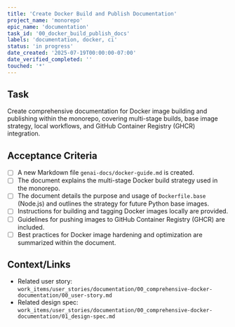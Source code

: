 ```yaml
---
title: 'Create Docker Build and Publish Documentation'
project_name: 'monorepo'
epic_name: 'documentation'
task_id: '00_docker_build_publish_docs'
labels: 'documentation, docker, ci'
status: 'in progress'
date_created: '2025-07-19T00:00:00-07:00'
date_verified_completed: ''
touched: '*'
---
```


## Task

Create comprehensive documentation for Docker image building and publishing within the monorepo, covering multi-stage builds, base image strategy, local workflows, and GitHub Container Registry (GHCR) integration.

## Acceptance Criteria

- [ ] A new Markdown file `genai-docs/docker-guide.md` is created.
- [ ] The document explains the multi-stage Docker build strategy used in the monorepo.
- [ ] The document details the purpose and usage of `Dockerfile.base` (Node.js) and outlines the strategy for future Python base images.
- [ ] Instructions for building and tagging Docker images locally are provided.
- [ ] Guidelines for pushing images to GitHub Container Registry (GHCR) are included.
- [ ] Best practices for Docker image hardening and optimization are summarized within the document.

## Context/Links

- Related user story: `work_items/user_stories/documentation/00_comprehensive-docker-documentation/00_user-story.md`
- Related design spec: `work_items/user_stories/documentation/00_comprehensive-docker-documentation/01_design-spec.md`
